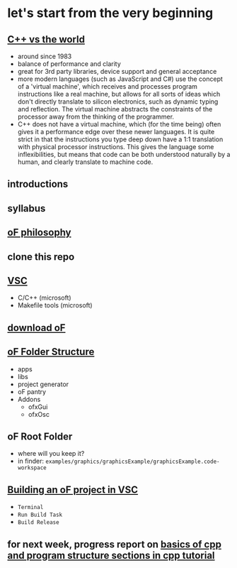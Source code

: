 # let's start from the very beginning

## [C++ vs the world](https://openframeworks.cc/ofBook/chapters/c++11.html)
- around since 1983 
- balance of performance and clarity
- great for 3rd party libraries, device support and general acceptance
- more modern languages (such as JavaScript and C#) use the concept of a 'virtual machine', which receives and processes program instructions like a real machine, but allows for all sorts of ideas which don't directly translate to silicon electronics, such as dynamic typing and reflection. The virtual machine abstracts the constraints of the processor away from the thinking of the programmer.
- C++ does not have a virtual machine, which (for the time being) often gives it a performance edge over these newer languages. It is quite strict in that the instructions you type deep down have a 1:1 translation with physical processor instructions. This gives the language some inflexibilities, but means that code can be both understood naturally by a human, and clearly translate to machine code.

## introductions

## syllabus

## [oF philosophy](https://openframeworks.cc/ofBook/chapters/of_philosophy.html)

## clone this repo

## [VSC](https://openframeworks.cc/setup/vscode/)
- C/C++ (microsoft)
- Makefile tools (microsoft)

## [download oF](https://openframeworks.cc/download/)

## [oF Folder Structure](https://openframeworks.cc/ofBook/chapters/setup_and_project_structure.html#offolderstructure)
- apps
- libs
- project generator
- oF pantry
- Addons
	- ofxGui
	- ofxOsc

## oF Root Folder
- where will you keep it?
- in finder: `examples/graphics/graphicsExample/graphicsExample.code-workspace`

## [Building an oF project in VSC](https://openframeworks.cc/setup/vscode/)
- `Terminal`
- `Run Build Task`
- `Build Release`

## for next week, progress report on [basics of cpp and program structure sections in cpp tutorial](https://cplusplus.com/doc/tutorial/)